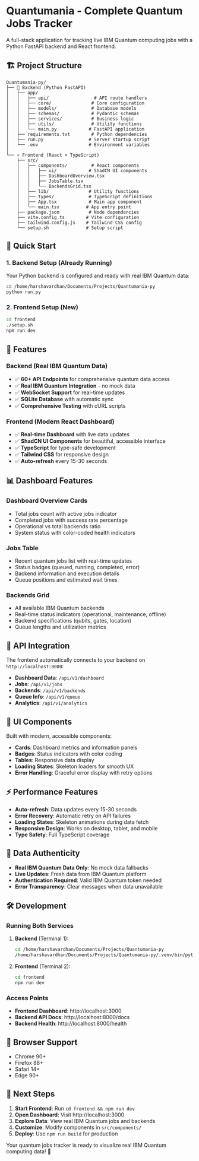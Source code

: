 # Quantumania - Complete Quantum Jobs Tracker

A full-stack application for tracking live IBM Quantum computing jobs with a Python FastAPI backend and React frontend.

## 🏗️ Project Structure

```
Quantumania-py/
├── 🐍 Backend (Python FastAPI)
│   ├── app/
│   │   ├── api/                 # API route handlers
│   │   ├── core/               # Core configuration
│   │   ├── models/             # Database models
│   │   ├── schemas/            # Pydantic schemas
│   │   ├── services/           # Business logic
│   │   ├── utils/              # Utility functions
│   │   └── main.py            # FastAPI application
│   ├── requirements.txt        # Python dependencies
│   ├── run.py                 # Server startup script
│   └── .env                   # Environment variables
│
└── ⚛️ Frontend (React + TypeScript)
    ├── src/
    │   ├── components/         # React components
    │   │   ├── ui/            # ShadCN UI components
    │   │   ├── DashboardOverview.tsx
    │   │   ├── JobsTable.tsx
    │   │   └── BackendsGrid.tsx
    │   ├── lib/               # Utility functions
    │   ├── types/             # TypeScript definitions
    │   ├── App.tsx            # Main app component
    │   └── main.tsx          # App entry point
    ├── package.json           # Node dependencies
    ├── vite.config.ts        # Vite configuration
    ├── tailwind.config.js    # Tailwind CSS config
    └── setup.sh              # Setup script
```

## 🚀 Quick Start

### 1. Backend Setup (Already Running)
Your Python backend is configured and ready with real IBM Quantum data:

```bash
cd /home/harshavardhan/Documents/Projects/Quantumania-py
python run.py
```

### 2. Frontend Setup (New)
```bash
cd frontend
./setup.sh
npm run dev
```

## 🌟 Features

### Backend (Real IBM Quantum Data)
- ✅ **60+ API Endpoints** for comprehensive quantum data access
- ✅ **Real IBM Quantum Integration** - no mock data
- ✅ **WebSocket Support** for real-time updates
- ✅ **SQLite Database** with automatic sync
- ✅ **Comprehensive Testing** with cURL scripts

### Frontend (Modern React Dashboard)
- ✅ **Real-time Dashboard** with live data updates
- ✅ **ShadCN UI Components** for beautiful, accessible interface
- ✅ **TypeScript** for type-safe development
- ✅ **Tailwind CSS** for responsive design
- ✅ **Auto-refresh** every 15-30 seconds

## 📊 Dashboard Features

### Dashboard Overview Cards
- Total jobs count with active jobs indicator
- Completed jobs with success rate percentage
- Operational vs total backends ratio
- System status with color-coded health indicators

### Jobs Table
- Recent quantum jobs list with real-time updates
- Status badges (queued, running, completed, error)
- Backend information and execution details
- Queue positions and estimated wait times

### Backends Grid
- All available IBM Quantum backends
- Real-time status indicators (operational, maintenance, offline)
- Backend specifications (qubits, gates, location)
- Queue lengths and utilization metrics

## 🔌 API Integration

The frontend automatically connects to your backend on `http://localhost:8000`:

- **Dashboard Data**: `/api/v1/dashboard`
- **Jobs**: `/api/v1/jobs`
- **Backends**: `/api/v1/backends`
- **Queue Info**: `/api/v1/queue`
- **Analytics**: `/api/v1/analytics`

## 🎨 UI Components

Built with modern, accessible components:
- **Cards**: Dashboard metrics and information panels
- **Badges**: Status indicators with color coding
- **Tables**: Responsive data display
- **Loading States**: Skeleton loaders for smooth UX
- **Error Handling**: Graceful error display with retry options

## ⚡ Performance Features

- **Auto-refresh**: Data updates every 15-30 seconds
- **Error Recovery**: Automatic retry on API failures
- **Loading States**: Skeleton animations during data fetch
- **Responsive Design**: Works on desktop, tablet, and mobile
- **Type Safety**: Full TypeScript coverage

## 🔐 Data Authenticity

- **Real IBM Quantum Data Only**: No mock data fallbacks
- **Live Updates**: Fresh data from IBM Quantum platform
- **Authentication Required**: Valid IBM Quantum token needed
- **Error Transparency**: Clear messages when data unavailable

## 🛠️ Development

### Running Both Services
1. **Backend** (Terminal 1):
   ```bash
   cd /home/harshavardhan/Documents/Projects/Quantumania-py
   /home/harshavardhan/Documents/Projects/Quantumania-py/.venv/bin/python run.py
   ```

2. **Frontend** (Terminal 2):
   ```bash
   cd frontend
   npm run dev
   ```

### Access Points
- **Frontend Dashboard**: http://localhost:3000
- **Backend API Docs**: http://localhost:8000/docs
- **Backend Health**: http://localhost:8000/health

## 📱 Browser Support

- Chrome 90+
- Firefox 88+
- Safari 14+
- Edge 90+

## 🎯 Next Steps

1. **Start Frontend**: Run `cd frontend && npm run dev`
2. **Open Dashboard**: Visit http://localhost:3000
3. **Explore Data**: View real IBM Quantum jobs and backends
4. **Customize**: Modify components in `src/components/`
5. **Deploy**: Use `npm run build` for production

Your quantum jobs tracker is ready to visualize real IBM Quantum computing data! 🚀
